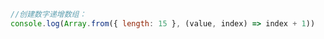 ```javascript
//创建数字递增数组：
console.log(Array.from({ length: 15 }, (value, index) => index + 1))
```


